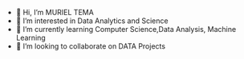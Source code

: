- 👋 Hi, I’m MURIEL TEMA
- 👀 I’m interested in Data Analytics and Science
- 🌱 I’m currently learning Computer Science,Data Analysis, Machine Learning
- 💞️ I’m looking to collaborate on DATA Projects


<!---
muriel1010/muriel1010 is a ✨ special ✨ repository because its `README.md` (this file) appears on your GitHub profile.
You can click the Preview link to take a look at your changes.
--->
